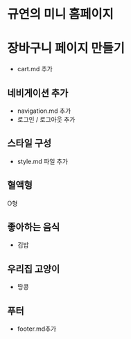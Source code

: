 # 규연의 미니 홈페이지

# 장바구니 페이지 만들기

- cart.md 추가

## 네비게이션 추가

- navigation.md 추가
- 로그인 / 로그아웃 추가

## 스타일 구성

- style.md 파일 추가

## 혈액형

O형

## 좋아하는 음식

- 김밥

## 우리집 고양이

- 땅콩

## 푸터

- footer.md추가
